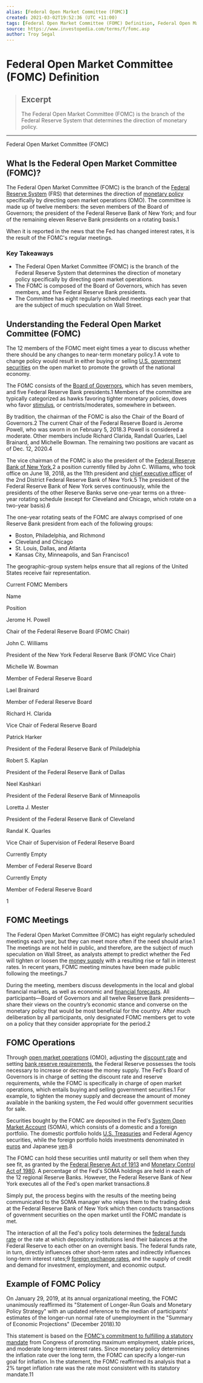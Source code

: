```yaml
---
alias: [Federal Open Market Committee (FOMC)]
created: 2021-03-02T19:52:36 (UTC +11:00)
tags: [Federal Open Market Committee (FOMC) Definition, Federal Open Market Committee (FOMC)]
source: https://www.investopedia.com/terms/f/fomc.asp
author: Troy Segal
---
```


# Federal Open Market Committee (FOMC) Definition

> ## Excerpt
> The Federal Open Market Committee (FOMC) is the branch of the Federal Reserve System that determines the direction of monetary policy.

---

Federal Open Market Committee (FOMC)
## What Is the Federal Open Market Committee (FOMC)?

The Federal Open Market Committee (FOMC) is the branch of the [Federal Reserve System](https://www.investopedia.com/terms/f/federalreservebank.asp) (FRS) that determines the direction of [monetary policy](https://www.investopedia.com/terms/m/monetarypolicy.asp) specifically by directing open market operations (OMO). The committee is made up of twelve members: the seven members of the Board of Governors; the president of the Federal Reserve Bank of New York; and four of the remaining eleven Reserve Bank presidents on a rotating basis.1

When it is reported in the news that the Fed has changed interest rates, it is the result of the FOMC's regular meetings.

### Key Takeaways

-   The Federal Open Market Committee (FOMC) is the branch of the Federal Reserve System that determines the direction of monetary policy specifically by directing open market operations.
-   The FOMC is composed of the Board of Governors, which has seven members, and five Federal Reserve Bank presidents.
-   The Committee has eight regularly scheduled meetings each year that are the subject of much speculation on Wall Street.

## Understanding the Federal Open Market Committee (FOMC)

The 12 members of the FOMC meet eight times a year to discuss whether there should be any changes to near-term monetary policy.1 A vote to change policy would result in either buying or selling [U.S. government securities](https://www.investopedia.com/terms/g/governmentsecurity.asp) on the open market to promote the growth of the national economy.

The FOMC consists of the [Board of Governors](https://www.investopedia.com/terms/b/board-of-governors.asp), which has seven members, and five Federal Reserve Bank presidents.1 Members of the committee are typically categorized as hawks favoring tighter monetary policies, doves who favor [stimulus](https://www.investopedia.com/terms/e/economic-stimulus.asp), or centrists/moderates, somewhere in between.

By tradition, the chairman of the FOMC is also the Chair of the Board of Governors.2 The current Chair of the Federal Reserve Board is Jerome Powell, who was sworn in on February 5, 2018.3 Powell is considered a moderate. Other members include Richard Clarida, Randall Quarles, Lael Brainard, and Michelle Bowman. The remaining two positions are vacant as of Dec. 12, 2020.4

The vice chairman of the FOMC is also the president of the [Federal Reserve Bank of New York](https://www.investopedia.com/terms/f/federal-reserve-bank-of-new-york.asp),2 a position currently filled by John C. Williams, who took office on June 18, 2018, as the 11th president and [chief executive officer](https://www.investopedia.com/terms/c/ceo.asp) of the 2nd District Federal Reserve Bank of New York.5 The president of the Federal Reserve Bank of New York serves continuously, while the presidents of the other Reserve Banks serve one-year terms on a three-year rotating schedule (except for Cleveland and Chicago, which rotate on a two-year basis).6

The one-year rotating seats of the FOMC are always comprised of one Reserve Bank president from each of the following groups:

-   Boston, Philadelphia, and Richmond
-   Cleveland and Chicago
-   St. Louis, Dallas, and Atlanta
-   Kansas City, Minneapolis, and San Francisco1

The geographic-group system helps ensure that all regions of the United States receive fair representation.

Current FOMC Members

Name

Position

Jerome H. Powell

Chair of the Federal Reserve Board (FOMC Chair)

John C. Williams

President of the New York Federal Reserve Bank (FOMC Vice Chair)

Michelle W. Bowman

Member of Federal Reserve Board

Lael Brainard

Member of Federal Reserve Board

Richard H. Clarida

Vice Chair of Federal Reserve Board

Patrick Harker

President of the Federal Reserve Bank of Philadelphia

Robert S. Kaplan

President of the Federal Reserve Bank of Dallas

Neel Kashkari

President of the Federal Reserve Bank of Minneapolis

Loretta J. Mester

President of the Federal Reserve Bank of Cleveland

Randal K. Quarles

Vice Chair of Supervision of Federal Reserve Board

Currently Empty

Member of Federal Reserve Board

Currently Empty

Member of Federal Reserve Board

1

## FOMC Meetings

The Federal Open Market Committee (FOMC) has eight regularly scheduled meetings each year, but they can meet more often if the need should arise.1 The meetings are not held in public, and therefore, are the subject of much speculation on Wall Street, as analysts attempt to predict whether the Fed will tighten or loosen the [money supply](https://www.investopedia.com/terms/m/moneysupply.asp) with a resulting rise or fall in interest rates. In recent years, FOMC meeting minutes have been made public following the meetings.7

During the meeting, members discuss developments in the local and global financial markets, as well as economic and [financial forecasts](https://www.investopedia.com/terms/e/economic-forecasting.asp). All participants—Board of Governors and all twelve Reserve Bank presidents—share their views on the country’s economic stance and converse on the monetary policy that would be most beneficial for the country. After much deliberation by all participants, only designated FOMC members get to vote on a policy that they consider appropriate for the period.2

## FOMC Operations

Through [open market operations](https://www.investopedia.com/terms/o/openmarketoperations.asp) (OMO), adjusting the [discount rate](https://www.investopedia.com/terms/d/discountrate.asp) and setting [bank reserve requirements](https://www.investopedia.com/terms/r/requiredreserves.asp), the Federal Reserve possesses the tools necessary to increase or decrease the money supply. The Fed's Board of Governors is in charge of setting the discount rate and reserve requirements, while the FOMC is specifically in charge of open market operations, which entails buying and selling government securities.1 For example, to tighten the money supply and decrease the amount of money available in the banking system, the Fed would offer government securities for sale.

Securities bought by the FOMC are deposited in the Fed's [System Open Market Account](https://www.investopedia.com/terms/s/soma.asp) (SOMA), which consists of a domestic and a foreign portfolio. The domestic portfolio holds [U.S. Treasuries](https://www.investopedia.com/articles/investing/073113/introduction-treasury-securities.asp) and Federal Agency securities, while the foreign portfolio holds investments denominated in [euros](https://www.investopedia.com/terms/e/euro.asp) and Japanese [yen](https://www.investopedia.com/terms/forex/j/jpy-japanese-yen.asp).8

The FOMC can hold these securities until maturity or sell them when they see fit, as granted by the [Federal Reserve Act of 1913](https://www.investopedia.com/terms/f/1913-federal-reserve-act.asp) and [Monetary Control Act of 1980](https://www.investopedia.com/terms/m/monetary-control-act.asp). A percentage of the Fed's SOMA holdings are held in each of the 12 regional Reserve Banks. However, the Federal Reserve Bank of New York executes all of the Fed's open market transactions.8

Simply put, the process begins with the results of the meeting being communicated to the SOMA manager who relays them to the trading desk at the Federal Reserve Bank of New York which then conducts transactions of government securities on the open market until the FOMC mandate is met.

The interaction of all the Fed's policy tools determines the [federal funds rate](https://www.investopedia.com/terms/f/federalfundsrate.asp) or the rate at which depository institutions lend their balances at the Federal Reserve to each other on an overnight basis. The federal funds rate, in turn, directly influences other short-term rates and indirectly influences long-term interest rates;9 [foreign exchange rates](https://www.investopedia.com/terms/e/exchangerate.asp), and the supply of credit and demand for investment, employment, and economic output.

## Example of FOMC Policy

On January 29, 2019, at its annual organizational meeting, the FOMC unanimously reaffirmed its "Statement of Longer-Run Goals and Monetary Policy Strategy" with an updated reference to the median of participants' estimates of the longer-run normal rate of unemployment in the "Summary of Economic Projections" (December 2018).10

This statement is based on the [FOMC's commitment to fulfilling a statutory mandate](https://www.federalreserve.gov/newsevents/pressreleases/monetary20190130b.htm) from Congress of promoting maximum employment, stable prices, and moderate long-term interest rates. Since monetary policy determines the inflation rate over the long term, the FOMC can specify a longer-run goal for inflation. In the statement, the FOMC reaffirmed its analysis that a 2% target inflation rate was the rate most consistent with its statutory mandate.11
